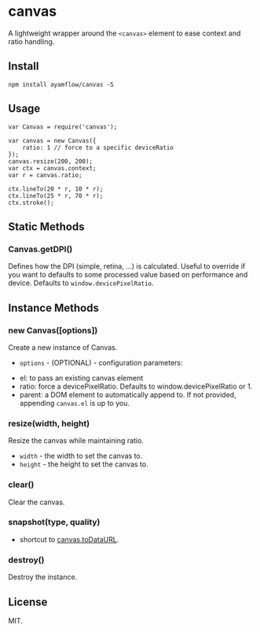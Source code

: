 canvas
===

A lightweight wrapper around the `<canvas>` element to ease context and ratio handling.

## Install

```
npm install ayamflow/canvas -S
```

## Usage

```
var Canvas = require('canvas');

var canvas = new Canvas({
    ratio: 1 // force to a specific deviceRatio
});
canvas.resize(200, 200);
var ctx = canvas.context;
var r = canvas.ratio;

ctx.lineTo(20 * r, 10 * r);
ctx.lineTo(25 * r, 70 * r);
ctx.stroke();
```

## Static Methods

### Canvas.getDPI()
Defines how the DPI (simple, retina, ...) is calculated. Useful to override if you want to defaults to some processed value based on performance and device. Defaults to `window.devicePixelRatio`.

## Instance Methods

### new Canvas([options])

Create a new instance of Canvas.
* `options` - (OPTIONAL) - configuration parameters:
- el: to pass an existing canvas element
- ratio: force a devicePixelRatio. Defaults to window.devicePixelRatio or 1.
- parent: a DOM element to automatically append to. If not provided, appending `canvas.el` is up to you.


### resize(width, height)

Resize the canvas while maintaining ratio.
* `width` - the width to set the canvas to.
* `height` - the height to set the canvas to.


### clear()

Clear the canvas.

### snapshot(type, quality)

- shortcut to [canvas.toDataURL](https://developer.mozilla.org/en-US/docs/Web/API/HTMLCanvasElement/toDataURL).

### destroy()

Destroy the instance.

## License
MIT.